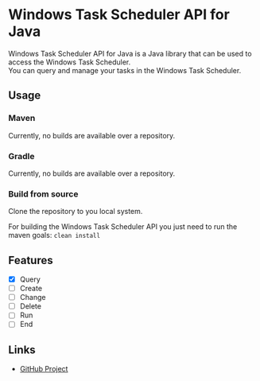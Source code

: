 # Windows Task Scheduler API for Java

Windows Task Scheduler API for Java is a Java library that can be used to access the Windows Task Scheduler.  
You can query and manage your tasks in the Windows Task Scheduler.

## Usage

### Maven

Currently, no builds are available over a repository.

### Gradle

Currently, no builds are available over a repository.

### Build from source

Clone the repository to you local system.

For building the Windows Task Scheduler API you just need to run the maven goals: `clean install`

## Features

- [x] Query
- [ ] Create
- [ ] Change
- [ ] Delete
- [ ] Run
- [ ] End

## Links

- [GitHub Project](https://github.com/LizardDarksoul/windows-task-scheduler)
